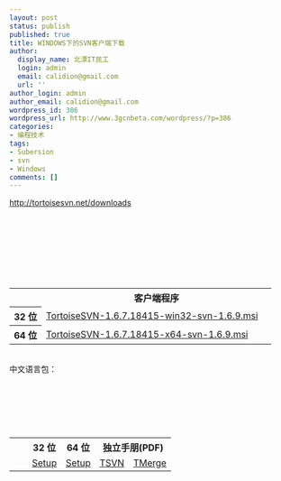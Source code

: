```yaml
---
layout: post
status: publish
published: true
title: WINDOWS下的SVN客户端下载
author:
  display_name: 北漂IT民工
  login: admin
  email: calidion@gmail.com
  url: ''
author_login: admin
author_email: calidion@gmail.com
wordpress_id: 386
wordpress_url: http://www.3gcnbeta.com/wordpress/?p=386
categories:
- 编程技术
tags:
- Subersion
- svn
- Windows
comments: []
---
```

<p><a href="http://tortoisesvn.net/downloads">http://tortoisesvn.net/downloads</a></p>
<table>
<tbody>
<tr>
<td></td></p>
<th colspan="2">客户端程序</th><br />
</tr></p>
<tr>
<th>32 位</th></p>
<td><a href="http://downloads.sourceforge.net/tortoisesvn/TortoiseSVN-1.6.7.18415-win32-svn-1.6.9.msi?download">TortoiseSVN-1.6.7.18415-win32-svn-1.6.9.msi</a></td></p>
<td></td><br />
</tr></p>
<tr>
<th>64 位</th></p>
<td><a href="http://downloads.sourceforge.net/tortoisesvn/TortoiseSVN-1.6.7.18415-x64-svn-1.6.9.msi?download">TortoiseSVN-1.6.7.18415-x64-svn-1.6.9.msi</a></td></p>
<td></td><br />
</tr><br />
</tbody><br />
</table><br />
中文语言包：</p>
<table>
<tbody>
<tr>
<th></th></p>
<th></th></p>
<th>32 位</th></p>
<th>64 位</th></p>
<th colspan="2">独立手朋(PDF)</th><br />
</tr></p>
<tr>
<td></td></p>
<td></td></p>
<td><a href="http://downloads.sourceforge.net/tortoisesvn/LanguagePack_1.6.7.18415-win32-zh_CN.msi?download">Setup</a></td></p>
<td><a href="http://downloads.sourceforge.net/tortoisesvn/LanguagePack_1.6.7.18415-x64-zh_CN.msi?download">Setup</a></td></p>
<td><a href="http://downloads.sourceforge.net/tortoisesvn/TortoiseSVN-1.6.7-zh_CN.pdf?download">TSVN</a></td></p>
<td><a href="http://downloads.sourceforge.net/tortoisesvn/TortoiseMerge-1.6.7-zh_CN.pdf?download">TMerge</a></td><br />
</tr><br />
</tbody><br />
</table></p>
